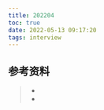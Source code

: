 ```yaml
---
title: 202204
toc: true
date: 2022-05-13 09:17:20
tags: interview
---
```






## 参考资料
> - []()
> - []()
